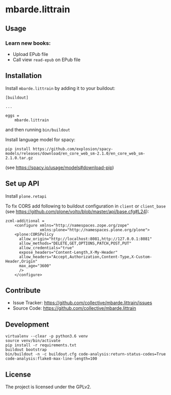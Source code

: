 # mbarde.littrain

## Usage

### Learn new books:
- Upload EPub file
- Call view `read-epub` on EPub file



Installation
------------

Install `mbarde.littrain` by adding it to your buildout:

    [buildout]

    ...

    eggs =
        mbarde.littrain


and then running ``bin/buildout``

Install language model for spacy:

```
pip install https://github.com/explosion/spacy-models/releases/download/en_core_web_sm-2.1.0/en_core_web_sm-2.1.0.tar.gz
```

(see https://spacy.io/usage/models#download-pip)

Set up API
------------

Install `plone.retapi`

To fix CORS add following to buildout configuration in `client` or `client_base` (see https://github.com/plone/volto/blob/master/api/base.cfg#L24):

```
zcml-additional =
    <configure xmlns="http://namespaces.zope.org/zope"
               xmlns:plone="http://namespaces.plone.org/plone">
    <plone:CORSPolicy
      allow_origin="http://localhost:8081,http://127.0.0.1:8081"
      allow_methods="DELETE,GET,OPTIONS,PATCH,POST,PUT"
      allow_credentials="true"
      expose_headers="Content-Length,X-My-Header"
      allow_headers="Accept,Authorization,Content-Type,X-Custom-Header,Origin"
      max_age="3600"
      />
    </configure>
```

Contribute
----------

- Issue Tracker: https://github.com/collective/mbarde.littrain/issues
- Source Code: https://github.com/collective/mbarde.littrain


Development
----------

```
virtualenv --clear -p python3.6 venv
source venv/bin/activate
pip install -r requirements.txt
buildout bootstrap
bin/buildout -n -c buildout.cfg code-analysis:return-status-codes=True code-analysis:flake8-max-line-length=100
```

License
-------

The project is licensed under the GPLv2.
